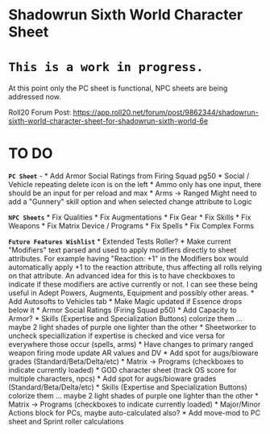 Shadowrun Sixth World Character Sheet
=

**`This is a work in progress.`**
=

At this point only the PC sheet is functional, NPC sheets are being addressed now.

Roll20 Forum Post: https://app.roll20.net/forum/post/9862344/shadowrun-sixth-world-character-sheet-for-shadowrun-sixth-world-6e


TO DO
=
**`PC Sheet`** - 
	* Add Armor Social Ratings from Firing Squad pg50
	* Social  / Vehicle repeating delete icon is on the left
	* Ammo only has one input, there should be an input for per reload and max
	* Arms -> Ranged Might need to add a "Gunnery" skill option and when selected change attribute to Logic

**`NPC Sheets`**
	* Fix Qualities
	* Fix Augmentations
	* Fix Gear
	* Fix Skills
	* Fix Weapons
	* Fix Matrix Device / Programs
	* Fix Spells
	* Fix Complex Forms

**`Future Features Wishlist`**
	* Extended Tests Roller?
	* Make current "Modifiers" text parsed and used to apply modifiers directly to sheet attributes.  For example having "Reaction: +1" in the Modifiers box would automatically apply +1 to the reaction attribute, thus affecting all rolls relying on that attribute.  An advanced idea for this is to have checkboxes to indicate if these modifiers are active currently or not.  I can see these being useful in Adept Powers, Augments, Equipment and possibly other areas.
	* Add Autosofts to Vehicles tab
	* Make Magic updated if Essence drops below it
	* Armor Social Ratings (Firing Squad p50)
	* Add Capacity to Armor?
	* Skills (Expertise and Specialization Buttons) colorize them ... maybe 2 light shades of purple one lighter than the other
	* Sheetworker to uncheck speciallization if expertise is checked and vice versa for everywhere those occur (spells, arms)
	* Have changes to primary ranged weapon firing mode update AR values and DV
	* Add spot for augs/bioware grades (Standard/Beta/Delta/etc)
	* Matrix -> Programs (checkboxes to indicate currently loaded)
	* GOD character sheet (track OS score for multiple characters, npcs)
	* Add spot for augs/bioware grades (Standard/Beta/Delta/etc)
	* Skills (Expertise and Specialization Buttons) colorize them ... maybe 2 light shades of purple one lighter than the other
	* Matrix -> Programs (checkboxes to indicate currently loaded)
	* Major/Minor Actions block for PCs, maybe auto-calculated also?
	* Add move-mod to PC sheet and Sprint roller calculations



